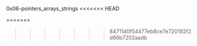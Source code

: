 0x06-pointers_arrays_strings
<<<<<<< HEAD


=======
>>>>>>> 84711d0f54477eb8ce7e720192f2d66b7202aadb
